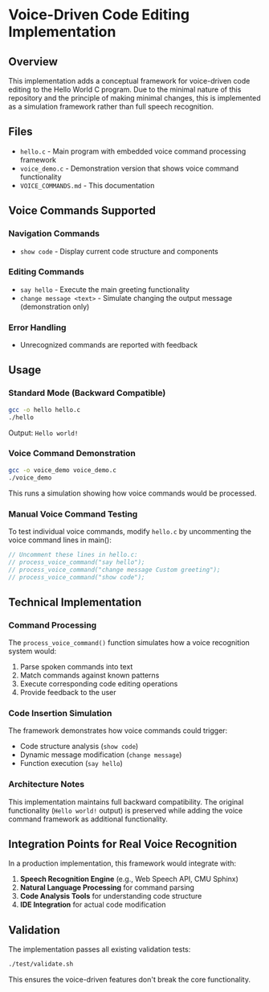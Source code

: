 # Voice-Driven Code Editing Implementation

## Overview

This implementation adds a conceptual framework for voice-driven code editing to the Hello World C program. Due to the minimal nature of this repository and the principle of making minimal changes, this is implemented as a simulation framework rather than full speech recognition.

## Files

- `hello.c` - Main program with embedded voice command processing framework
- `voice_demo.c` - Demonstration version that shows voice command functionality
- `VOICE_COMMANDS.md` - This documentation

## Voice Commands Supported

### Navigation Commands
- `show code` - Display current code structure and components

### Editing Commands  
- `say hello` - Execute the main greeting functionality
- `change message <text>` - Simulate changing the output message (demonstration only)

### Error Handling
- Unrecognized commands are reported with feedback

## Usage

### Standard Mode (Backward Compatible)
```bash
gcc -o hello hello.c
./hello
```
Output: `Hello world!`

### Voice Command Demonstration
```bash
gcc -o voice_demo voice_demo.c  
./voice_demo
```

This runs a simulation showing how voice commands would be processed.

### Manual Voice Command Testing

To test individual voice commands, modify `hello.c` by uncommenting the voice command lines in main():

```c
// Uncomment these lines in hello.c:
// process_voice_command("say hello");
// process_voice_command("change message Custom greeting");
// process_voice_command("show code");
```

## Technical Implementation

### Command Processing
The `process_voice_command()` function simulates how a voice recognition system would:

1. Parse spoken commands into text
2. Match commands against known patterns
3. Execute corresponding code editing operations
4. Provide feedback to the user

### Code Insertion Simulation
The framework demonstrates how voice commands could trigger:
- Code structure analysis (`show code`)
- Dynamic message modification (`change message`)
- Function execution (`say hello`)

### Architecture Notes
This implementation maintains full backward compatibility. The original functionality (`Hello world!` output) is preserved while adding the voice command framework as additional functionality.

## Integration Points for Real Voice Recognition

In a production implementation, this framework would integrate with:

1. **Speech Recognition Engine** (e.g., Web Speech API, CMU Sphinx)
2. **Natural Language Processing** for command parsing
3. **Code Analysis Tools** for understanding code structure
4. **IDE Integration** for actual code modification

## Validation

The implementation passes all existing validation tests:
```bash
./test/validate.sh
```

This ensures the voice-driven features don't break the core functionality.